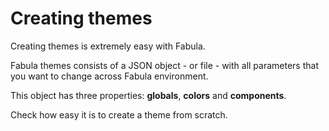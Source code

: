 # Creating themes

Creating themes is extremely easy with Fabula. 

Fabula themes consists of a JSON object - or file - with all parameters that you want to change across Fabula environment.

This object has three properties: **globals**, **colors** and **components**.

Check how easy it is to create a theme from scratch.